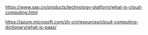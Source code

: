 https://www.sap.cn/products/technology-platform/what-is-cloud-computing.html

https://azure.microsoft.com/zh-cn/resources/cloud-computing-dictionary/what-is-paas/

